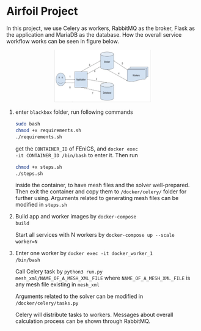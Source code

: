 # Airfoil Project

In this project, we use Celery as workers, RabbitMQ as the broker, Flask as the application and  MariaDB as the database. How the overall service workflow works can be seen in figure below.

<div style="text-align:center"><img src="end-user.png" alt="workflow" width=50% /></div>

1.  enter <code>blackbox</code> folder, run following commands
    ```bash
    sudo bash
    chmod +x requirements.sh
    ./requirements.sh
    ```
    get the <code>CONTAINER_ID</code> of FEniCS, and <code>docker exec -it CONTAINER_ID /bin/bash</code> to enter it. Then run 
    ```bash
    chmod +x steps.sh
    ./steps.sh
    ```
    inside the container, to have mesh files and the solver well-prepared. Then exit the container and copy them to <code>/docker/celery/</code> folder for further using. 
    Arguments related to generating mesh files can be modified in <code>steps.sh</code>

2.  Build app and worker images by <code>docker-compose build</code>

    Start all services with N workers by <code>docker-compose up --scale worker=N</code> 

3.  Enter one worker by <code>docker exec -it docker_worker_1 /bin/bash</code>
    
    Call Celery task by <code>python3 run.py mesh_xml/NAME_OF_A_MESH_XML_FILE</code> where <code>NAME_OF_A_MESH_XML_FILE</code> is any mesh file existing in <code>mesh_xml</code>
    
    Arguments related to the solver can be modified in <code>/docker/celery/tasks.py</code>

    Celery will distribute tasks to workers. Messages about overall calculation process can be shown through RabbitMQ.
